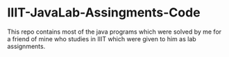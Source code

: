 # IIIT-JavaLab-Assingments-Code
This repo contains most of the java programs which were solved by me for a friend of mine who studies in IIIT which were given to him as lab assignments.
